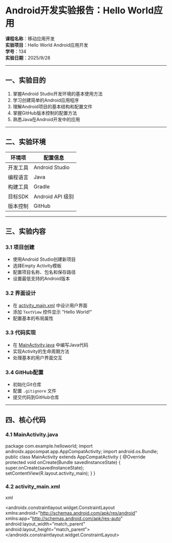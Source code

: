 # Android开发实验报告：Hello World应用

**课程名称**：移动应用开发  
**实验项目**：Hello World Android应用开发  
**学号**：134  
**实验日期**：2025/9/28

---

## 一、实验目的

1. 掌握Android Studio开发环境的基本使用方法
2. 学习创建简单的Android应用程序
3. 理解Android项目的基本结构和配置文件
4. 掌握GitHub版本控制的配置方法
5. 熟悉Java在Android开发中的应用

---

## 二、实验环境

| 环境项     | 配置信息             |
|------------|----------------------|
| 开发工具   | Android Studio       |
| 编程语言   | Java                 |
| 构建工具   | Gradle               |
| 目标SDK    | Android API 级别     |
| 版本控制   | GitHub               |

---

## 三、实验内容

### 3.1 项目创建
- 使用Android Studio创建新项目
- 选择Empty Activity模板
- 配置项目名称、包名和保存路径
- 设置最低支持的Android版本

### 3.2 界面设计
- 在 [activity_main.xml](file://D:\data\android_project\app\src\main\res\layout\activity_main.xml) 中设计用户界面
- 添加 `TextView` 控件显示 "Hello World!"
- 配置基本的布局属性

### 3.3 代码实现
- 在 [MainActivity.java](file://D:\data\android_project\layout\src\main\java\com\example\layout\MainActivity.java) 中编写Java代码
- 实现Activity的生命周期方法
- 处理基本的用户界面交互

### 3.4 GitHub配置
- 初始化Git仓库
- 配置 `.gitignore` 文件
- 提交代码到GitHub仓库

---

## 四、核心代码

### 4.1 MainActivity.java
package com.example.helloworld;
import androidx.appcompat.app.AppCompatActivity; 
import android.os.Bundle;
public class MainActivity extends AppCompatActivity { 
@Override 
protected void onCreate(Bundle savedInstanceState) { 
super.onCreate(savedInstanceState); 
setContentView(R.layout.activity_main); 
} 
}
### 4.2 activity_main.xml
xml
<?xml version="1.0" encoding="utf-8"?>
<androidx.constraintlayout.widget.ConstraintLayout xmlns:android="http://schemas.android.com/apk/res/android" xmlns:app="http://schemas.android.com/apk/res-auto" android:layout_width="match_parent" android:layout_height="match_parent">
<TextView
android:id="@+id/textView"
android:layout_width="wrap_content"
android:layout_height="wrap_content"
android:text="Hello World!"
app:layout_constraintBottom_toBottomOf="parent"
app:layout_constraintLeft_toLeftOf="parent"
app:layout_constraintRight_toRightOf="parent"
app:layout_constraintTop_toTopOf="parent" />
</androidx.constraintlayout.widget.ConstraintLayout>